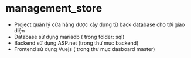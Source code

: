 # management_store
- Project quản lý cửa hàng được xây dựng từ back database cho tới giao diện
- Database sử dụng mariadb ( trong folder: sql)
- Backend sử dụng ASP.net (trong thư mục backend)
- Frontend sử dụng Vuejs ( trong thư mục dasboard master)

